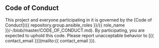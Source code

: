 ## Code of Conduct

This project and everyone participating in it is governed by the [Code of Conduct]({{ repository.group.ansible_roles }}/{{ role_name }}/-/blob/master/CODE_OF_CONDUCT.md). By participating, you are expected to uphold this code. Please report unacceptable behavior to [{{ contact_email }}](mailto:{{ contact_email }}).

